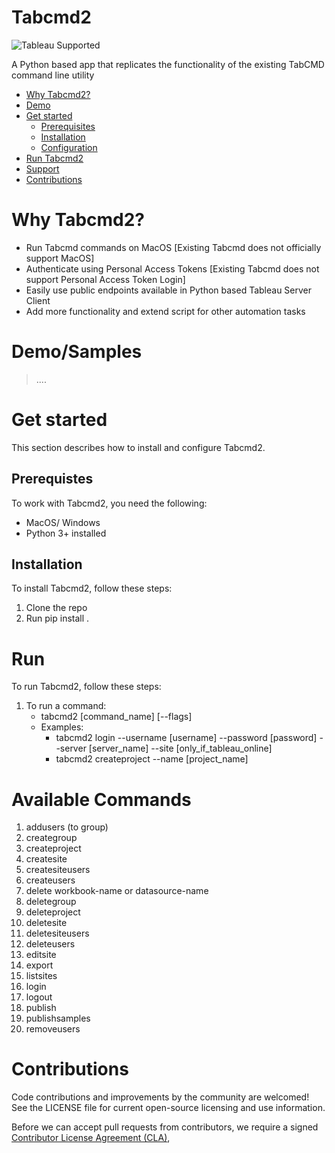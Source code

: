 # Tabcmd2

![Tableau Supported](https://img.shields.io/badge/Support%20Level-Tableau%20Supported-53bd92.svg)


A Python based app that replicates the functionality of the existing TabCMD command line utility

* [Why Tabcmd2\?]()
* [Demo](#demo)
* [Get started](#get-started)
	* [Prerequisites](#prerequisites)
	* [Installation](#installation)
	* [Configuration](#configuration)
* [Run Tabcmd2]()
* [Support](#support)
* [Contributions](#contributions)

# Why Tabcmd2?

* Run Tabcmd commands on MacOS [Existing Tabcmd does not officially support
 MacOS]
* Authenticate using Personal Access Tokens [Existing Tabcmd does not support
 Personal Access Token Login]
* Easily use public endpoints available in Python based Tableau Server Client 
* Add more functionality and extend script for other automation tasks 

# Demo/Samples

> ....

# Get started

This section describes how to install and configure Tabcmd2.


## Prerequistes

To work with Tabcmd2, you need the following:

* MacOS/ Windows
* Python 3+ installed


## Installation

To install Tabcmd2, follow these steps:

1. Clone the repo
2. Run pip install . 


# Run

To run Tabcmd2, follow these steps:

1. To run a command:
    * tabcmd2 [command_name] [--flags]
    * Examples:
        * tabcmd2 login --username [username] --password [password] --server [server_name] --site [only_if_tableau_online]
        * tabcmd2 createproject --name [project_name]


# Available Commands
1. addusers (to group)
2. creategroup
3. createproject
4. createsite
5. createsiteusers
6. createusers
7. delete workbook-name or datasource-name
8. deletegroup
9. deleteproject
10. deletesite
11. deletesiteusers
12. deleteusers
13. editsite
14. export
15. listsites
16. login
17. logout
18. publish
19. publishsamples
20. removeusers


# Contributions


Code contributions and improvements by the community are welcomed!
See the LICENSE file for current open-source licensing and use information.

Before we can accept pull requests from contributors, we require a signed [Contributor License Agreement (CLA)](http://tableau.github.io/contributing.html),
